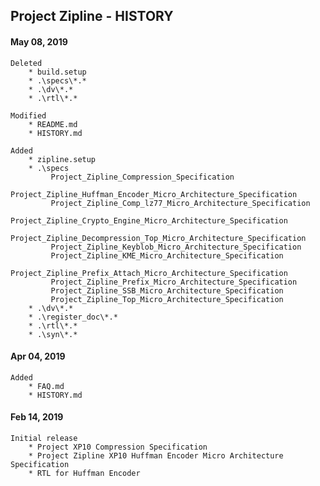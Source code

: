 ## Project Zipline - HISTORY
   
#### May 08, 2019
    Deleted
        * build.setup 
        * .\specs\*.*
        * .\dv\*.*
        * .\rtl\*.*

    Modified
        * README.md
        * HISTORY.md

    Added
        * zipline.setup
        * .\specs
             Project_Zipline_Compression_Specification
             Project_Zipline_Huffman_Encoder_Micro_Architecture_Specification
             Project_Zipline_Comp_lz77_Micro_Architecture_Specification
             Project_Zipline_Crypto_Engine_Micro_Architecture_Specification
             Project_Zipline_Decompression_Top_Micro_Architecture_Specification
             Project_Zipline_Keyblob_Micro_Architecture_Specification
             Project_Zipline_KME_Micro_Architecture_Specification
             Project_Zipline_Prefix_Attach_Micro_Architecture_Specification
             Project_Zipline_Prefix_Micro_Architecture_Specification
             Project_Zipline_SSB_Micro_Architecture_Specification
             Project_Zipline_Top_Micro_Architecture_Specification
        * .\dv\*.*
        * .\register_doc\*.*    
        * .\rtl\*.*
        * .\syn\*.*  

#### Apr 04, 2019
    Added
        * FAQ.md
        * HISTORY.md 

#### Feb 14, 2019
    Initial release
        * Project XP10 Compression Specification
        * Project Zipline XP10 Huffman Encoder Micro Architecture Specification
        * RTL for Huffman Encoder
